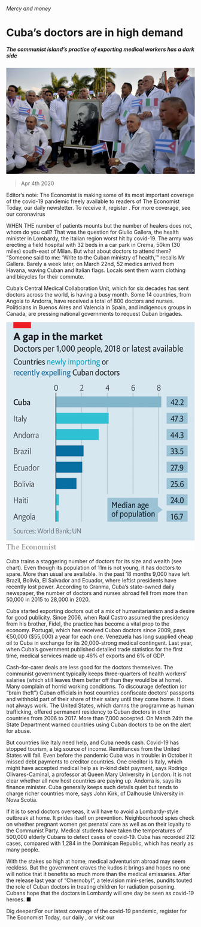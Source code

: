 ###### Mercy and money

# Cuba’s doctors are in high demand 

##### The communist island’s practice of exporting medical workers has a dark side 

![image](images/20200404_AMP002.jpg) 

> Apr 4th 2020 

Editor’s note: The Economist is making some of its most important coverage of the covid-19 pandemic freely available to readers of The Economist Today, our daily newsletter. To receive it, register . For more coverage, see our coronavirus 

WHEN THE number of patients mounts but the number of healers does not, whom do you call? That was the question for Giulio Gallera, the health minister in Lombardy, the Italian region worst hit by covid-19. The army was erecting a field hospital with 32 beds in a car park in Crema, 50km (30 miles) south-east of Milan. But what about doctors to attend them? “Someone said to me: ‘Write to the Cuban ministry of health,’” recalls Mr Gallera. Barely a week later, on March 22nd, 52 medics arrived from Havana, waving Cuban and Italian flags. Locals sent them warm clothing and bicycles for their commute.

Cuba’s Central Medical Collaboration Unit, which for six decades has sent doctors across the world, is having a busy month. Some 14 countries, from Angola to Andorra, have received a total of 800 doctors and nurses. Politicians in Buenos Aires and Valencia in Spain, and indigenous groups in Canada, are pressing national governments to request Cuban brigades.

![image](images/20200404_AMC064.png) 


Cuba trains a staggering number of doctors for its size and wealth (see chart). Even though its population of 11m is not young, it has doctors to spare. More than usual are available. In the past 18 months 9,000 have left Brazil, Bolivia, El Salvador and Ecuador, where leftist presidents have recently lost power. According to Granma, Cuba’s state-owned daily newspaper, the number of doctors and nurses abroad fell from more than 50,000 in 2015 to 28,000 in 2020.


Cuba started exporting doctors out of a mix of humanitarianism and a desire for good publicity. Since 2006, when Raúl Castro assumed the presidency from his brother, Fidel, the practice has become a vital prop to the economy. Portugal, which has received Cuban doctors since 2009, pays €50,000 ($55,000) a year for each one. Venezuela has long supplied cheap oil to Cuba in exchange for its 20,000-strong medical contingent. Last year, when Cuba’s government published detailed trade statistics for the first time, medical services made up 46% of exports and 6% of GDP.

Cash-for-carer deals are less good for the doctors themselves. The communist government typically keeps three-quarters of health workers’ salaries (which still leaves them better off than they would be at home). Many complain of horrid working conditions. To discourage defection (or “brain theft”) Cuban officials in host countries confiscate doctors’ passports and withhold part of their share of their salary until they come home. It does not always work. The United States, which damns the programme as human trafficking, offered permanent residency to Cuban doctors in other countries from 2006 to 2017. More than 7,000 accepted. On March 24th the State Department warned countries using Cuban doctors to be on the alert for abuse.

But countries like Italy need help, and Cuba needs cash. Covid-19 has stopped tourism, a big source of income. Remittances from the United States will fall. Even before the pandemic Cuba was in trouble: in October it missed debt payments to creditor countries. One creditor is Italy, which might have accepted medical help as in-kind debt payment, says Rodrigo Olivares-Caminal, a professor at Queen Mary University in London. It is not clear whether all new host countries are paying up. Andorra is, says its finance minister. Cuba generally keeps such details quiet but tends to charge richer countries more, says John Kirk, of Dalhousie University in Nova Scotia.

If it is to send doctors overseas, it will have to avoid a Lombardy-style outbreak at home. It prides itself on prevention. Neighbourhood spies check on whether pregnant women get prenatal care as well as on their loyalty to the Communist Party. Medical students have taken the temperatures of 500,000 elderly Cubans to detect cases of covid-19. Cuba has recorded 212 cases, compared with 1,284 in the Dominican Republic, which has nearly as many people.

With the stakes so high at home, medical adventurism abroad may seem reckless. But the government craves the kudos it brings and hopes no one will notice that it benefits so much more than the medical emissaries. After the release last year of “Chernobyl”, a television mini-series, pundits touted the role of Cuban doctors in treating children for radiation poisoning. Cubans hope that the doctors in Lombardy will one day be seen as covid-19 heroes. ■

Dig deeper:For our latest coverage of the covid-19 pandemic, register for The Economist Today, our daily , or visit our 


